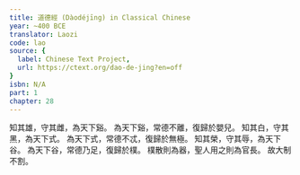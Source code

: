 ```yaml
---
title: 道德經 (Dàodéjīng) in Classical Chinese
year: ~400 BCE
translator: Laozi
code: lao
source: {
  label: Chinese Text Project,
  url: https://ctext.org/dao-de-jing?en=off
}
isbn: N/A
part: 1
chapter: 28
---
```

知其雄，守其雌，為天下谿。
為天下谿，常德不離，復歸於嬰兒。
知其白，守其黑，為天下式。
為天下式，常德不忒，復歸於無極。
知其榮，守其辱，為天下谷。
為天下谷，常德乃足，復歸於樸。
樸散則為器，聖人用之則為官長。
故大制不割。